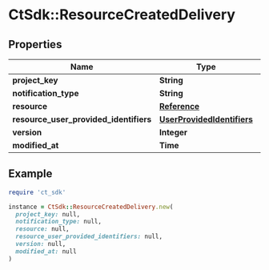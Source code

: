 # CtSdk::ResourceCreatedDelivery

## Properties

| Name | Type | Description | Notes |
| ---- | ---- | ----------- | ----- |
| **project_key** | **String** |  |  |
| **notification_type** | **String** |  |  |
| **resource** | [**Reference**](Reference.md) |  |  |
| **resource_user_provided_identifiers** | [**UserProvidedIdentifiers**](UserProvidedIdentifiers.md) |  | [optional] |
| **version** | **Integer** |  | [optional] |
| **modified_at** | **Time** |  | [optional] |

## Example

```ruby
require 'ct_sdk'

instance = CtSdk::ResourceCreatedDelivery.new(
  project_key: null,
  notification_type: null,
  resource: null,
  resource_user_provided_identifiers: null,
  version: null,
  modified_at: null
)
```


